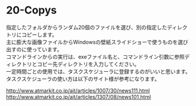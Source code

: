 # 20-Copys

指定したフォルダからランダム20個のファイルを選び、別の指定したディレクトリにコピーします。  
主に膨大な画像ファイルからWindowsの壁紙スライドショーで使うものを選び出すのに使っています。  
コマンドラインからの実行は、exeファイル名と、コマンドライン引数に参照ディレクトリとコピー先ディレクトリを入力してください。  
一定時間ごとの使用では、タスクスケジューラに登録するのがいいと思います。  
タスクスケジューラの使い方は以下のサイト様が参考になります。  
  
http://www.atmarkit.co.jp/ait/articles/1007/30/news111.html  
http://www.atmarkit.co.jp/ait/articles/1307/08/news101.html
